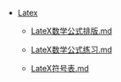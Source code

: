 - [Latex](\语法学习\Latex\README.md)

  - [LateX数学公式排版.md](\语法学习\Latex\LateX数学公式排版.md)

  - [LateX数学公式练习.md](\语法学习\Latex\LateX数学公式练习.md)

  - [LateX符号表.md](\语法学习\Latex\LateX符号表.md)

